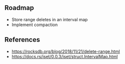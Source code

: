 ## Roadmap

- Store range deletes in an interval map
- Implement compaction

## References

- https://rocksdb.org/blog/2018/11/21/delete-range.html
- https://docs.rs/iset/0.0.3/iset/struct.IntervalMap.html
